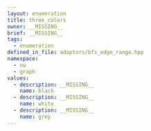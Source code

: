 ```yaml
---
layout: enumeration
title: three_colors
owner: __MISSING__
brief: __MISSING__
tags:
  - enumeration
defined_in_file: adaptors/bfs_edge_range.hpp
namespace:
  - nw
  - graph
values:
  - description: __MISSING__
    name: black
  - description: __MISSING__
    name: white
  - description: __MISSING__
    name: grey
---
```

